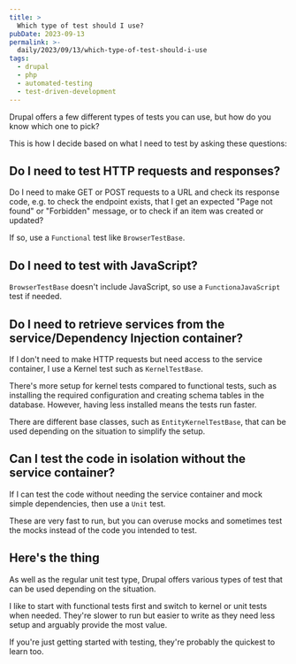 ```yaml
---
title: >
  Which type of test should I use?
pubDate: 2023-09-13
permalink: >-
  daily/2023/09/13/which-type-of-test-should-i-use
tags:
  - drupal
  - php
  - automated-testing
  - test-driven-development
---
```


Drupal offers a few different types of tests you can use, but how do you know which one to pick?

This is how I decide based on what I need to test by asking these questions:

## Do I need to test HTTP requests and responses?

Do I need to make GET or POST requests to a URL and check its response code, e.g. to check the endpoint exists, that I get an expected "Page not found" or "Forbidden" message, or to check if an item was created or updated?

If so, use a `Functional` test like `BrowserTestBase`.

## Do I need to test with JavaScript?

`BrowserTestBase` doesn't include JavaScript, so use a `FunctionaJavaScript` test if needed.

## Do I need to retrieve services from the service/Dependency Injection container?

If I don't need to make HTTP requests but need access to the service container, I use a Kernel test such as `KernelTestBase`.

There's more setup for kernel tests compared to functional tests, such as installing the required configuration and creating schema tables in the database. However, having less installed means the tests run faster.

There are different base classes, such as `EntityKernelTestBase`, that can be used depending on the situation to simplify the setup.

## Can I test the code in isolation without the service container?

If I can test the code without needing the service container and mock simple dependencies, then use a `Unit` test.

These are very fast to run, but you can overuse mocks and sometimes test the mocks instead of the code you intended to test.

## Here's the thing

As well as the regular unit test type, Drupal offers various types of test that can be used depending on the situation.

I like to start with functional tests first and switch to kernel or unit tests when needed. They're slower to run but easier to write as they need less setup and arguably provide the most value.

If you're just getting started with testing, they're probably the quickest to learn too.

